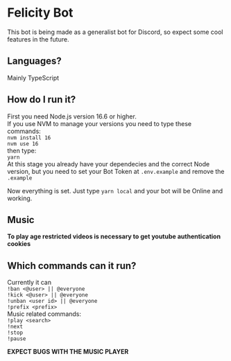 # Felicity Bot

This bot is being made as a generalist bot for Discord, so expect some cool features in the future.

## Languages?

Mainly TypeScript

## How do I run it?

First you need Node.js version 16.6 or higher.\
If you use NVM to manage your versions you need to type these commands:\
`nvm install 16`\
`nvm use 16`\
then type:\
`yarn`\
At this stage you already have your dependecies and the correct Node version, but you need to set your Bot Token at `.env.example` and remove the `.example`

Now everything is set. Just type `yarn local` and your bot will be Online and working.

## Music

**To play age restricted videos is necessary to get youtube authentication cookies**

## Which commands can it run?

Currently it can \
`!ban <@user> || @everyone` \
`!kick <@user> || @everyone` \
`!unban <user id> || @everyone` \
`!prefix <prefix>`\
Music related commands:\
`!play <search>`\
`!next`\
`!stop`\
`!pause`

**EXPECT BUGS WITH THE MUSIC PLAYER**
